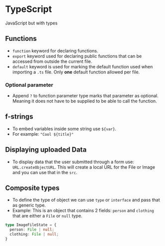 # TypeScript
JavaScript but with types
## Functions
- `function` keyword for declaring functions.
- `export` keyword used for declaring public functions that can be accessed from outside the current file.
- `default` keyword is used for marking the default function used when importing a `.ts` file. Only **one** default function allowed per file.

### Optional parameter
-  Append `?` to function parameter type marks that parameter as optional. Meaning it does not have to be supplied to be able to call the function.

## f-strings
- To embed variables inside some string use `${var}`.
- For example: `"Cool ${title}"`

## Displaying uploaded Data
- To display data that the user submitted through a form use: `URL.createObjectURL`. This will create a local URL for the File or Image and you can use that in the `src`.
  
## Composite types
- To define the type of object we can use `type` or `interface` and pass that as generic type.
- Example: This is an object that contains 2 fields: `person` and `clothing` that are either a `File` or `null` type.
```TypeScript
type ImageFileState = {
  person: File | null;
  clothing: File | null;
}
```
